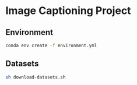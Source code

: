 # Image Captioning Project

## Environment
```bash
conda env create -f environment.yml
```

## Datasets
```bash
sh download-datasets.sh
```